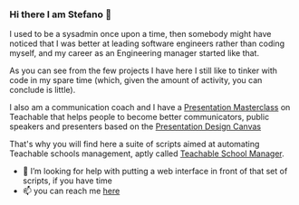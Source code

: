 ### Hi there I am Stefano 👋

I used to be a sysadmin once upon a time, then somebody might have noticed that I was better at leading software engineers rather than coding myself, and my career as an Engineering manager started like that.

As you can see from the few projects I have here I still like to tinker with code in my spare time (which, given the amount of activity, you can conclude is little).

I also am a communication coach and I have a [Presentation Masterclass](https://britemind.teachable.com/p/masterclass) on Teachable that helps people to become better communicators, public speakers and presenters based on the [Presentation Design Canvas](https://presentationdesigncanvas.com/)

That's why you will find here a suite of scripts aimed at automating Teachable schools management, aptly called [Teachable School Manager](https://github.com/stezz/teachable-scripts).

- 🤔 I’m looking for help with putting a web interface in front of that set of scripts, if you have time
- 📫 you can reach me [here](mailto:stefano.mosconi@gmail.com)

<!--
**stezz/stezz** is a ✨ _special_ ✨ repository because its `README.md` (this file) appears on your GitHub profile.

Here are some ideas to get you started:

- 🔭 I’m currently working on ...
- 🌱 I’m currently learning ...
- 👯 I’m looking to collaborate on ...
- 🤔 I’m looking for help with ...
- 💬 Ask me about ...
- 📫 How to reach me: ...
- 😄 Pronouns: ...
- ⚡ Fun fact: ...
-->
